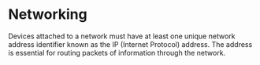 # Networking

Devices attached to a network must have at least one unique network address identifier known as the IP (Internet Protocol) address. The address is essential for routing packets of information through the network.

